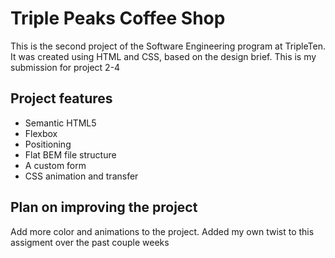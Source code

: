 # Triple Peaks Coffee Shop

This is the second project of the Software Engineering program at TripleTen. It was created using HTML and CSS, based on the design brief. 
This is my submission for project 2-4 
## Project features

- Semantic HTML5
- Flexbox
- Positioning
- Flat BEM file structure
- A custom form
- CSS animation and transfer
## Plan on improving the project

Add more color and animations to the project. 
Added my own twist to this assigment over the past couple weeks 

